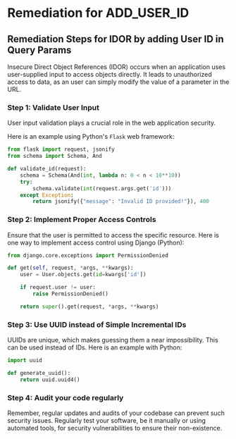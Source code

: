 # Remediation for ADD_USER_ID

## Remediation Steps for IDOR by adding User ID in Query Params 

Insecure Direct Object References (IDOR) occurs when an application uses user-supplied input to access objects directly. It leads to unauthorized access to data, as an user can simply modify the value of a parameter in the URL. 

### Step 1: Validate User Input

User input validation plays a crucial role in the web application security. 

Here is an example using Python's `Flask` web framework:

```python
from flask import request, jsonify
from schema import Schema, And

def validate_id(request):
    schema = Schema(And(int, lambda n: 0 < n < 10**10))
    try:
        schema.validate(int(request.args.get('id')))
    except Exception:
        return jsonify({"message": "Invalid ID provided!"}), 400
```

### Step 2: Implement Proper Access Controls 

Ensure that the user is permitted to access the specific resource. Here is one way to implement access control using Django (Python):

```python
from django.core.exceptions import PermissionDenied

def get(self, request, *args, **kwargs):
    user = User.objects.get(id=kwargs['id'])

    if request.user != user:
        raise PermissionDenied()

    return super().get(request, *args, **kwargs)
```

### Step 3: Use UUID instead of Simple Incremental IDs

UUIDs are unique, which makes guessing them a near impossibility. This can be used instead of IDs. Here is an example with Python:

```python
import uuid

def generate_uuid():
    return uuid.uuid4()
```

### Step 4: Audit your code regularly

Remember, regular updates and audits of your codebase can prevent such security issues. Regularly test your software, be it manually or using automated tools, for security vulnerabilities to ensure their non-existence.